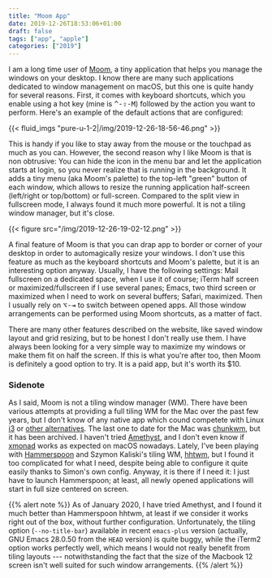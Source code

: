 ```yaml
---
title: "Moom App"
date: 2019-12-26T18:53:06+01:00
draft: false
tags: ["app", "apple"]
categories: ["2019"]
---
```


I am a long time user of [Moom](https://manytricks.com/moom/), a tiny application that helps you manage the windows on your desktop. I know there are many such applications dedicated to window management on macOS, but this one is quite handy for several reasons. First, it comes with keyboard shortcuts, which you enable using a hot key (mine is <kbd>^-⇧-M</kbd>) followed by the action you want to perform. Here's an example of the default actions that are configured:

{{< fluid_imgs "pure-u-1-2|/img/2019-12-26-18-56-46.png" >}}

This is handy if you like to stay away from the mouse or the touchpad as much as you can. However, the second reason why I like Moom is that is non obtrusive: You can hide the icon in the menu bar and let the application starts at login, so you never realize that is running in the background. It adds a tiny menu (aka Moom's palette) to the top-left "green" button of each window, which allows to resize the running application half-screen (left/right or top/bottom) or full-screen. Compared to the split view in fullscreen mode, I always found it much more powerful. It is not a tiling window manager, but it's close.

{{< figure src="/img/2019-12-26-19-02-12.png" >}}

A final feature of Moom is that you can drap app to border or corner of your desktop in order to automagically resize your windows. I don't use this feature as much as the keyboard shortcuts and Moom's palette, but it is an interesting option anyway. Usually, I have the following settings: Mail fullscreen on a dedicated space, when I use it of course; iTerm half screen or maximized/fullscreen if I use several panes; Emacs, two third screen or maximized when I need to work on several buffers; Safari, maximized. Then I usually rely on <kbd>⌥-⇥</kbd> to switch between opened apps. All those window arrangements can be performed using Moom shortcuts, as a matter of fact.

There are many other features described on the website, like saved window layout and grid resizing, but to be honest I don't really use them. I have always been looking for a very simple way to maximize my windows or make them fit on half the screen. If this is what you're after too, then Moom is definitely a good option to try. It is a paid app, but it's worth its \$10.

### Sidenote

As I said, Moom is not a tiling window manager (WM). There have been various attempts at providing a full tiling WM for the Mac over the past few years, but I don't know of any native app which cound competete with Linux [i3](https://i3wm.org) or [other alternatives](https://www.tecmint.com/best-tiling-window-managers-for-linux/). The last one to date for the Mac was [chunkwm](https://github.com/koekeishiya/chunkwm), but it has been archived. I haven't tried [Amethyst](https://github.com/ianyh/Amethyst), and I don't even know if [xmonad](https://xmonad.org) works as expected on macOS nowadays. Lately, I've been playing with [Hammerspoon](http://www.hammerspoon.org) and Szymon Kaliski's tiling WM, [hhtwm](https://github.com/szymonkaliski/hhtwm), but I found it too complicated for what I need, despite being able to configure it quite easily thanks to Simon's own config. Anyway, it is there if I need it: I just have to launch Hammerspoon; at least, all newly opened applications will start in full size centered on screen.

{{% alert note %}}
As of January 2020, I have tried Amethyst, and I found it much better than Hammerspoon hhtwm, at least if we consider it works right out of the box, without further configuration. Unfortunately, the tiling option (`--no-title-bar`) available in recent `emacs-plus` version (actually, GNU Emacs 28.0.50 from the `HEAD` version) is quite buggy, while the iTerm2 option works perfectly well, which means I would not really benefit from tiling layouts --- notwithstanding the fact that the size of the Macbook 12 screen isn't well suited for such window arrangements.
{{% /alert %}}
